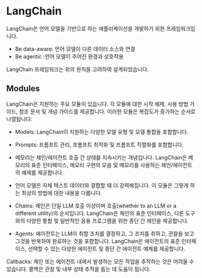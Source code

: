 # LangChain

LangChain은 언어 모델을 기반으로 하는 애플리케이션을 개발하기 위한 프레임워크입니다.

- Be data-aware: 언어 모델이 다른 데이터 소스와 연결
- Be agentic :언어 모델이 주어진 환경과 상호작용

LangChain 프레임워크는 위의 원칙을 고려하여 설계되었습니다.

## Modules

LangChain은 지원하는 주요 모듈이 있습니다. 각 모듈에 대한 시작 예제, 사용 방법 가이드, 참조 문서 및 개념 가이드를 제공합니다. 이러한 모듈은 복잡도가 증가하는 순서로 나열됩니다:

- Models: LangChain이 지원하는 다양한 모델 유형 및 모델 통합을 포함합니다.

- Prompts: 프롬프트 관리, 프롬프트 최적화 및 프롬프트 직렬화를 포함합니다.

- 메모리는 체인/에이전트 호출 간 상태를 지속시키는 개념입니다. LangChain은 메모리의 표준 인터페이스, 메모리 구현의 모음 및 메모리를 사용하는 체인/에이전트의 예제를 제공합니다.

- 언어 모델은 자체 텍스트 데이터와 결합할 때 더 강력해집니다. 이 모듈은 그렇게 하는 최상의 방법에 대한 내용을 다룹니다.

- Chains: 체인은 단일 LLM 호출 이상이며 호출(whether to an LLM or a different utility)의 순서입니다. LangChain은 체인의 표준 인터페이스, 다른 도구와의 다양한 통합 및 일반적인 응용 프로그램을 위한 종단 간 체인을 제공합니다.

- Agents: 에이전트는 LLM이 취할 조치를 결정하고, 그 조치를 취하고, 관찰을 보고 그것을 반복하여 완료하는 것을 포함합니다. LangChain은 에이전트의 표준 인터페이스, 선택할 수 있는 다양한 에이전트 및 종단 간 에이전트 예제를 제공합니다.

Callbacks: 체인 또는 에이전트 내에서 발생하는 모든 작업을 추적하는 것은 어려울 수 있습니다. 콜백은 관찰 및 내부 상태 추적을 돕는 데 도움이 됩니다.
